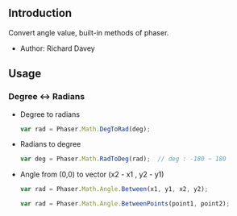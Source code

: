 ## Introduction

Convert angle value, built-in methods of phaser.

- Author: Richard Davey

## Usage

### Degree <-> Radians

- Degree to radians
    ```javascript
    var rad = Phaser.Math.DegToRad(deg);
    ```
- Radians to degree
   ```javascript
   var deg = Phaser.Math.RadToDeg(rad);  // deg : -180 ~ 180
   ```
- Angle from (0,0) to vector (x2 - x1 , y2 - y1)
   ```javascript
   var rad = Phaser.Math.Angle.Between(x1, y1, x2, y2);
   ```
   ```javascript
   var rad = Phaser.Math.Angle.BetweenPoints(point1, point2);
   ```